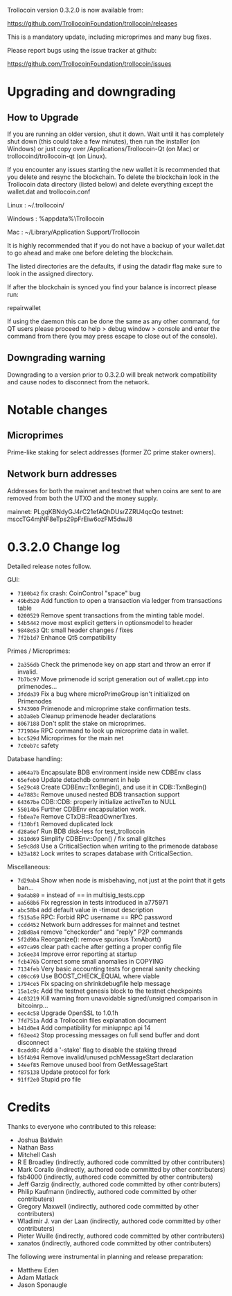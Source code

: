 Trollocoin version 0.3.2.0 is now available from:

  https://github.com/TrollocoinFoundation/trollocoin/releases

This is a mandatory update, including microprimes and many bug fixes.

Please report bugs using the issue tracker at github:

  https://github.com/TrollocoinFoundation/trollocoin/issues

Upgrading and downgrading
=========================

How to Upgrade
--------------

If you are running an older version, shut it down. Wait until it has completely
shut down (this could take a few minutes), then run the installer (on Windows)
or just copy over /Applications/Trollocoin-Qt (on Mac) or trollocoind/trollocoin-qt (on Linux).

If you encounter any issues starting the new wallet it is recommended that you delete and resync the blockchain. To delete the blockchain look in the
Trollocoin data directory (listed below) and delete everything except the wallet.dat and trollocoin.conf

Linux : ~/.trollocoin/

Windows : %appdata%\Trollocoin

Mac : ~/Library/Application Support/Trollocoin

It is highly recommended that if you do not have a backup of your wallet.dat
to go ahead and make one before deleting the blockchain.

The listed directories are the defaults, if using the datadir flag make sure to
look in the assigned directory.

If after the blockchain is synced you find your balance is incorrect please run:

repairwallet

If using the daemon this can be done the same as any other command, for QT users
please proceed to help > debug window > console and enter the command from there
(you may press escape to close out of the console).

Downgrading warning
---------------------
Downgrading to a version prior to 0.3.2.0 will break network compatibility and
cause nodes to disconnect from the network.

Notable changes
===============

Microprimes
-----------
Prime-like staking for select addresses (former ZC prime staker owners).

Network burn addresses
----------------------
Addresses for both the mainnet and testnet that when coins are sent to are
removed from both the UTXO and the money supply.

mainnet: PLgqKBNdyGJ4rC21efAQhDUsrZZRU4qcQo
testnet: msccTG4mjNF8eTps29pFrEiw6ozFM5dwJ8

0.3.2.0 Change log
===================

Detailed release notes follow.

GUI:
- `7100b42` fix crash: CoinControl "space" bug
- `49bd520` Add function to open a transaction via ledger from transactions table
- `0200529` Remove spent transactions from the minting table model.
- `54b5442` move most explicit getters in optionsmodel to header
- `9848e53` Qt: small header changes / fixes
- `7f2b1d7` Enhance Qt5 compatibility

Primes / Microprimes:
- `2a356db` Check the primenode key on app start and throw an error if invalid.
- `7b7bc97` Move primenode id script generation out of wallet.cpp into primenodes…
- `3fdda39` Fix a bug where microPrimeGroup isn't initialized on Primenodes
- `5743900` Primenode and microprime stake confirmation tests.
- `ab3a8eb` Cleanup primenode header declarations
- `8067188` Don't split the stake on microprimes.
- `771984e` RPC command to look up microprime data in wallet.
- `bcc529d` Microprimes for the main net
- `7c0eb7c` safety

Database handling:
- `a064a7b` Encapsulate BDB environment inside new CDBEnv class
- `65efeb0` Update detachdb comment in help
- `5e29c48` Create CDBEnv::TxnBegin(), and use it in CDB::TxnBegin()
- `4e7883c` Remove unused nested BDB transaction support
- `64367be` CDB::CDB: properly initialize activeTxn to NULL
- `55014b6` Further CDBEnv encapsulation work.
- `fb8ea7e` Remove CTxDB::ReadOwnerTxes.
- `f130bf1` Removed duplicated lock
- `d28a6ef` Run BDB disk-less for test_trollocoin
- `3610d69` Simplify CDBEnv::Open() / fix small glitches
- `5e9c8d8` Use a CriticalSection when writing to the primenode database
- `b23a182` Lock writes to scrapes database with CriticalSection.

Miscellaneous:
- `7d29ab4` Show when node is misbehaving, not just at the point that it gets ban…
- `9a4ab80` = instead of == in multisig_tests.cpp
- `aa568b6` Fix regression in tests introduced in a775971
- `abc58b4` add default value in -timout description
- `f515a5e` RPC: Forbid RPC username == RPC password
- `ccdd452` Network burn addresses for mainnet and testnet
- `2d8d8a4` remove "checkorder" and "reply" P2P commands
- `5f2d90a` Reorganize(): remove spurious TxnAbort()
- `e97ca96` clear path cache after getting a proper config file
- `3c6ee34` Improve error reporting at startup
- `fcb476b` Correct some small anomalies in COPYING
- `7134feb` Very basic accounting tests for general sanity checking
- `c09cc69` Use BOOST_CHECK_EQUAL where viable
- `1794ce5` Fix spacing on shrinkdebugfile help message
- `15a1c9c` Add the testnet genesis block to the testnet checkpoints
- `4c03219` Kill warning from unavoidable signed/unsigned comparison in bitcoinrp…
- `eec4c58` Upgrade OpenSSL to 1.0.1h
- `7fd751a` Add a Trollocoin files explanation document
- `b41d0e4` Add compatibility for miniupnpc api 14
- `f63ee42` Stop processing messages on full send buffer and dont disconnect
- `8cadd8c` Add a '-stake' flag to disable the staking thread
- `b5f4b94` Remove invalid/unused pchMessageStart declaration
- `54eef85` Remove unused bool from GetMessageStart
- `f875138` Update protocol for fork
- `91ff2e0` Stupid pro file

Credits
=======

Thanks to everyone who contributed to this release:

- Joshua Baldwin
- Nathan Bass
- Mitchell Cash
- R E Broadley (indirectly, authored code committed by other contributers)
- Mark Corallo (indirectly, authored code committed by other contributers)
- fsb4000 (indirectly, authored code committed by other contributers)
- Jeff Garzig (indirectly, authored code committed by other contributers)
- Philip Kaufmann (indirectly, authored code committed by other contributers)
- Gregory Maxwell (indirectly, authored code committed by other contributers)
- Wladimir J. van der Laan (indirectly, authored code committed by other contributers)
- Pieter Wuille (indirectly, authored code committed by other contributers)
- xanatos (indirectly, authored code committed by other contributers)

The following were instrumental in planning and release preparation:

- Matthew Eden
- Adam Matlack
- Jason Sponaugle
